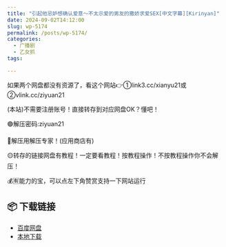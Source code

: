 ```yaml
---
title: "引起他忌妒想确认爱意～不太示爱的男友的撒娇求爱SEX[中文字幕][Kirinyan]"
date: 2024-09-02T14:12:00
slug: wp-5174
permalink: /posts/wp-5174/
categories:
  - 广播剧
  - 乙女抓
tags:

---
```


如果两个网盘都没有资源了，看这个网站👉①link3.cc/xianyu21或②vlink.cc/ziyuan21

(本站)不需要注册账号！直接转存到对应网盘OK？懂吧！

🟢解压密码:ziyuan21

🔵解压用解压专家！(应用商店有)

🟡转存的链接网盘有教程！一定要看教程！按教程操作！不按教程操作你不会解压！

💰🈶能力的宝，可以点左下角赞赏支持一下网站运行

## 📦 下载链接
- [百度网盘](https://blziyuan21.com/pay-download/5174?key=4dd06d401b&down_id=0)
- [本地下载](https://blziyuan21.com/pay-download/5174?key=4dd06d401b&down_id=1)


